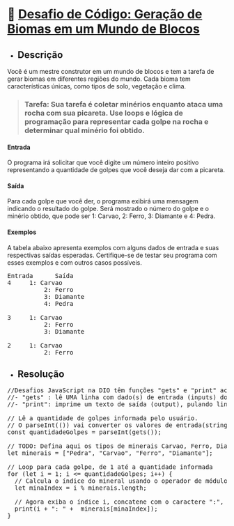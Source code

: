 # 🎯 <u>Desafio de Código: Geração de Biomas em um Mundo de Blocos</u>
* ## Descrição

Você é um mestre construtor em um mundo de blocos e tem a tarefa de gerar biomas em diferentes regiões do mundo. Cada bioma tem características únicas, como tipos de solo, vegetação e clima.

> ### Tarefa: Sua tarefa é coletar minérios enquanto ataca uma rocha com sua picareta. Use loops e lógica de programação para representar cada golpe na rocha e determinar qual minério foi obtido.

#### Entrada
O programa irá solicitar que você digite um número inteiro positivo representando a quantidade de golpes que você deseja dar com a picareta.

#### Saída
Para cada golpe que você der, o programa exibirá uma mensagem indicando o resultado do golpe. Será mostrado o número do golpe e o minério obtido, que pode ser 1: Carvao, 2: Ferro, 3: Diamante e 4: Pedra.

#### Exemplos
A tabela abaixo apresenta exemplos com alguns dados de entrada e suas respectivas saídas esperadas. Certifique-se de testar seu programa com esses exemplos e com outros casos possíveis.

<pre>Entrada	  Saída
4	  1: Carvao
          2: Ferro
          3: Diamante
          4: Pedra

3	  1: Carvao
          2: Ferro
          3: Diamante

2	  1: Carvao
          2: Ferro</pre>

* ## Resolução

<pre>//Desafios JavaScript na DIO têm funções "gets" e "print" acessíveis globalmente:
//- "gets" : lê UMA linha com dado(s) de entrada (inputs) do usuário;
//- "print": imprime um texto de saída (output), pulando linha.

// Lê a quantidade de golpes informada pelo usuário. 
// O parseInt(()) vai converter os valores de entrada(string) para um valor numérico(Int).
const quantidadeGolpes = parseInt(gets());

// TODO: Defina aqui os tipos de minerais Carvao, Ferro, Diamante e Pedra
let minerais = ["Pedra", "Carvao", "Ferro", "Diamante"];

// Loop para cada golpe, de 1 até a quantidade informada
for (let i = 1; i <= quantidadeGolpes; i++) {
  // Calcula o índice do mineral usando o operador de módulo (%) para garantir que o índice esteja dentro do tamanho do array
  let minaIndex = i % minerais.length;
  
  // Agora exiba o índice i, concatene com o caractere ":", após, concatene com tipo de minerais[minaIndex]:
  print(i + ": " +  minerais[minaIndex]);
}</pre>